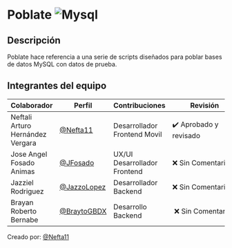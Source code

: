 # Poblate  ![Mysql](https://img.shields.io/badge/MySQL-00000F?style=for-the-badge&logo=mysql&logoColor=white)

## Descripción
Poblate hace referencia a una serie de scripts diseñados para poblar bases de datos MySQL con datos de prueba.

## Integrantes del equipo
| Colaborador                  | Perfil                            | Contribuciones                    | Revisión |
|------------------------------|----------------------------------|-----------------------------------|----------|
| Neftali Arturo Hernández Vergara  | [@Nefta11](https://github.com/Nefta11) | Desarrollador Frontend Movil | ✔️ Aprobado y revisado |
| Jose Angel Fosado Animas       | [@JFosado](https://github.com/JFosado) | UX/UI Desarrollador Frontend | ❌ Sin Comentarios |
| Jazziel Rodriguez   | [@JazzoLopez](https://github.com/JazzoLopez) | Desarrollador Backend | ❌ Sin Comentarios |
| Brayan Roberto Bernabe | [@BraytoGBDX](https://github.com/BraytoGBDX) | Desarrollo Backend| ❌ Sin Comentarios |

Creado por:  [@Nefta11](https://github.com/Nefta11)